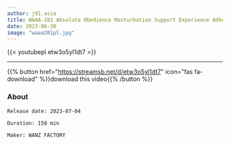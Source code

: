 ```yaml
---
author: j91.asia
title: WAAA-281 Absolute Obedience Masturbation Support Experience Adhesion Chewy Ejaculation Control With Dirty Words
date: 2023-06-30
image: "waaa281pl.jpg"
---
```



{{< youtubepl etw3o5yl1dt7 >}}
___

{{% button href="https://streamsb.net/d/etw3o5yl1dt7" icon="fas fa-download" %}}download this video{{% /button %}}
### About

`Release date: 2023-07-04`

`Duration: 150 min`

`Maker:	WANZ FACTORY`